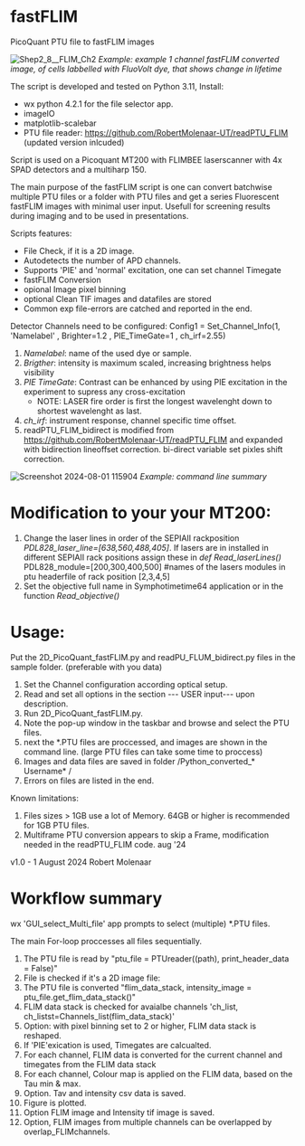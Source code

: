 # fastFLIM
PicoQuant PTU file to fastFLIM images

![Shep2_8__FLIM_Ch2](https://github.com/user-attachments/assets/e0e79cfb-ae82-4749-bbf3-0a56ec9524e6)
*Example: example 1 channel fastFLIM converted image, of cells labbelled with FluoVolt dye, that shows change in lifetime*

The script is developed and tested on Python 3.11, Install:

- wx python 4.2.1 for the file selector app.
- imageIO
- matplotlib-scalebar 
- PTU file reader: https://github.com/RobertMolenaar-UT/readPTU_FLIM (updated version inlcuded)

Script is used on a Picoquant MT200 with FLIMBEE laserscanner with 4x SPAD detectors and a multiharp 150.

The main purpose of the fastFLIM script is one can convert batchwise multiple PTU files or a folder with PTU files and get a series Fluorescent fastFLIM images with minimal user input. Usefull for screening results during imaging and to be used in presentations.

Scripts features:  
- File Check, if it is a 2D  image.
- Autodetects the number of APD channels. 
- Supports 'PIE' and 'normal' excitation, one can set channel Timegate
- fastFLIM Conversion
- opional Image pixel binning
- optional Clean TIF images and datafiles are stored
- Common exp file-errors are catched and reported in the end.

Detector Channels need to be configured:
Config1 = Set_Channel_Info(1,
                           'Namelabel'   ,
                           Brighter=1.2      ,
                           PIE_TimeGate=1  ,
                           ch_irf=2.55)

1. *Namelabel*: name of the used dye or sample.
2. *Brigther*: 	intensity is maximum scaled, increasing brightness helps visibility
3. *PIE TimeGate*: Contrast can be enhanced by using PIE excitation in the experiment to supress any cross-excitation 
	- NOTE: LASER fire order is first the longest wavelenght down to shortest wavelenght as last.
4. *ch_irf*: instrument response, channel specific time offset.
5. readPTU_FLIM_bidirect is modified from https://github.com/RobertMolenaar-UT/readPTU_FLIM and expanded with bidirection lineoffset correction. bi-direct variable set pixles shift correction.

![Screenshot 2024-08-01 115904](https://github.com/user-attachments/assets/d5c1737b-26cc-4bff-8c75-d49b447a3d44)
*Example: command line summary*

# Modification to your your MT200:

1.  Change the laser lines in order of the SEPIAII rackposition *PDL828_laser_line=[638,560,488,405]*. If lasers are in installed in different SEPIAII rack positions assign these in *def Read_laserLines()*  PDL828_module=[200,300,400,500]  #names of the lasers modules in ptu headerfile of rack position [2,3,4,5] 	
2.  Set the objective full name in Symphotimetime64 application or in the function *Read_objective()*

# Usage: 

Put the 2D_PicoQuant_fastFLIM.py and readPU_FLUM_bidirect.py files in the sample folder. (preferable with you data)

1. Set the Channel configuration according optical setup.
2. Read and set all options in the section --- USER input---  upon description.
3. Run 2D_PicoQuant_fastFLIM.py.
4. Note the pop-up window in the taskbar and browse and select the PTU files.
5. next the *.PTU files are proccessed, and images are shown in the command line. (large PTU files can take some time to proccess)
6. Images and data files are saved in folder /Python_converted_* Username* /
7. Errors on files are listed in the end.

Known limitations: 

1. Files sizes > 1GB use a lot of Memory. 64GB or higher is recommended for 1GB PTU files. 
2. Multiframe PTU conversion appears to skip a Frame, modification needed in the readPTU_FLIM code. aug '24


v1.0 - 1 August 2024 Robert Molenaar 



# Workflow summary
 
wx 'GUI_select_Multi_file' app prompts to select (multiple) *.PTU files. 

The main For-loop proccesses all files sequentially.

1. The PTU file is read by "ptu_file  = PTUreader((path), print_header_data = False)"
2. File is checked if it's a 2D image file:
3. The PTU file is converted "flim_data_stack, intensity_image = ptu_file.get_flim_data_stack()"
4. FLIM data stack is checked for avaialbe channels 'ch_list, ch_listst=Channels_list(flim_data_stack)'
5. Option: with pixel binning set to 2 or higher, FLIM data stack is reshaped.
6. If 'PIE'exication is used, Timegates are calcualted.
7. For each channel, FLIM data is converted for the current channel and timegates from the FLIM data stack
8. For each channel, Colour map is applied on the FLIM data, based on the Tau min & max.
9. Option. Tav and intensity csv data is saved.
10. Figure is plotted.
11. Option  FLIM image and Intensity tif image is saved.
12. Option, FLIM images from multiple channels can be overlapped by overlap_FLIMchannels.



